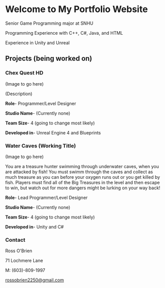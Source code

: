 # Welcome to My Portfolio Website

Senior Game Programming major at SNHU

Programming Experience with C++, C#, Java, and HTML

Experience in Unity and Unreal

## Projects (being worked on)
### Chex Quest HD

(Image to go here)

(Description)

**Role**- Programmer/Level Designer

**Studio Name**- (Currently none)

**Team Size**- 4 (going to change most likely)

**Developed in**- Unreal Engine 4 and Blueprints



### Water Caves (Working Title)

(Image to go here)

You are a treasure hunter swimming through underwater caves, when you are attacked by fish! You must swimm through the caves and collect as much treasure as you can before your oxygen runs out or you get killed by fish. Players must find all of the Big Treasures in the level and then escape to win, but watch out for more dangers might be lurking on your way back!

**Role**- Lead Programmer/Level Designer

**Studio Name**- (Currently none)

**Team Size**- 4 (going to change most likely)

**Developed in**- Unity and C#


### Contact

Ross O'Brien

71 Lochmere Lane

M: (603)-809-1997

rossobrien2250@gmail.com
